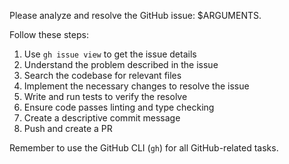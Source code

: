 Please analyze and resolve the GitHub issue: $ARGUMENTS.

Follow these steps:

1. Use `gh issue view` to get the issue details
2. Understand the problem described in the issue
3. Search the codebase for relevant files
4. Implement the necessary changes to resolve the issue
5. Write and run tests to verify the resolve
6. Ensure code passes linting and type checking
7. Create a descriptive commit message
8. Push and create a PR

Remember to use the GitHub CLI (`gh`) for all GitHub-related tasks.